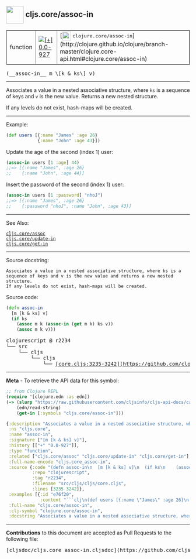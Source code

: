 ## <img width="48px" valign="middle" src="http://i.imgur.com/Hi20huC.png"> cljs.core/assoc-in

 <table border="1">
<tr>

<td>function</td>
<td><a href="https://github.com/cljsinfo/cljs-api-docs/tree/0.0-927"><img valign="middle" alt="[+] 0.0-927" src="https://img.shields.io/badge/+-0.0--927-lightgrey.svg"></a> </td>
<td>
[<img height="24px" valign="middle" src="http://i.imgur.com/1GjPKvB.png"> <samp>clojure.core/assoc-in</samp>](http://clojure.github.io/clojure/branch-master/clojure.core-api.html#clojure.core/assoc-in)
</td>
</tr>
</table>

 <samp>
(__assoc-in__ m \[k & ks\] v)<br>
</samp>

---

Associates a value in a nested associative structure, where `ks` is a sequence
of keys and `v` is the new value. Returns a new nested structure.

If any levels do not exist, hash-maps will be created.

---

Example:

```clj
(def users [{:name "James" :age 26}
            {:name "John" :age 43}])
```

Update the age of the second (index 1) user:

```clj
(assoc-in users [1 :age] 44)
;;=> [{:name "James", :age 26}
;;    {:name "John", :age 44}]
```

Insert the password of the second (index 1) user:

```clj
(assoc-in users [1 :password] "nhoJ")
;;=> [{:name "James", :age 26}
;;    {:password "nhoJ", :name "John", :age 43}]
```

---

See Also:

[`cljs.core/assoc`](cljs.core_assoc.md)<br>
[`cljs.core/update-in`](cljs.core_update-in.md)<br>
[`cljs.core/get-in`](cljs.core_get-in.md)<br>

---

Source docstring:

```
Associates a value in a nested associative structure, where ks is a
sequence of keys and v is the new value and returns a new nested structure.
If any levels do not exist, hash-maps will be created.
```

Source code:

```clj
(defn assoc-in
  [m [k & ks] v]
  (if ks
    (assoc m k (assoc-in (get m k) ks v))
    (assoc m k v)))
```

 <pre>
clojurescript @ r2234
└── src
    └── cljs
        └── cljs
            └── <ins>[core.cljs:3235-3242](https://github.com/clojure/clojurescript/blob/r2234/src/cljs/cljs/core.cljs#L3235-L3242)</ins>
</pre>


---

__Meta__ - To retrieve the API data for this symbol:

```clj
;; from Clojure REPL
(require '[clojure.edn :as edn])
(-> (slurp "https://raw.githubusercontent.com/cljsinfo/cljs-api-docs/catalog/cljs-api.edn")
    (edn/read-string)
    (get-in [:symbols "cljs.core/assoc-in"]))
```

```clj
{:description "Associates a value in a nested associative structure, where `ks` is a sequence\nof keys and `v` is the new value. Returns a new nested structure.\n\nIf any levels do not exist, hash-maps will be created.",
 :ns "cljs.core",
 :name "assoc-in",
 :signature ["[m [k & ks] v]"],
 :history [["+" "0.0-927"]],
 :type "function",
 :related ["cljs.core/assoc" "cljs.core/update-in" "cljs.core/get-in"],
 :full-name-encode "cljs.core_assoc-in",
 :source {:code "(defn assoc-in\n  [m [k & ks] v]\n  (if ks\n    (assoc m k (assoc-in (get m k) ks v))\n    (assoc m k v)))",
          :repo "clojurescript",
          :tag "r2234",
          :filename "src/cljs/cljs/core.cljs",
          :lines [3235 3242]},
 :examples [{:id "e76f20",
             :content "```clj\n(def users [{:name \"James\" :age 26}\n            {:name \"John\" :age 43}])\n```\n\nUpdate the age of the second (index 1) user:\n\n```clj\n(assoc-in users [1 :age] 44)\n;;=> [{:name \"James\", :age 26}\n;;    {:name \"John\", :age 44}]\n```\n\nInsert the password of the second (index 1) user:\n\n```clj\n(assoc-in users [1 :password] \"nhoJ\")\n;;=> [{:name \"James\", :age 26}\n;;    {:password \"nhoJ\", :name \"John\", :age 43}]\n```"}],
 :full-name "cljs.core/assoc-in",
 :clj-symbol "clojure.core/assoc-in",
 :docstring "Associates a value in a nested associative structure, where ks is a\nsequence of keys and v is the new value and returns a new nested structure.\nIf any levels do not exist, hash-maps will be created."}

```

---

__Contributions__ to this document are accepted as Pull Requests to the following file:

 <pre>
[cljsdoc/cljs.core_assoc-in.cljsdoc](https://github.com/cljsinfo/cljs-api-docs/blob/master/cljsdoc/cljs.core_assoc-in.cljsdoc)
</pre>

